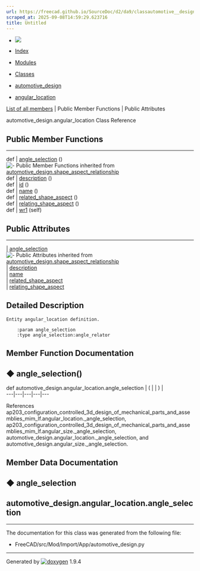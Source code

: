 ```yaml
---
url: https://freecad.github.io/SourceDoc/d2/da9/classautomotive__design_1_1angular__location.html
scraped_at: 2025-09-08T14:59:29.623716
title: Untitled
---
```


  * [ ![](https://www.freecad.org/svg/logo-freecad.svg) ](https://freecadweb.org "FreeCAD")
  * [Index](../../index.html "Index")
  * [Modules](../../modules.html "Modules list")
  * [Classes](../../annotated.html "Annotated list")

  * [automotive_design](../../d4/ddf/namespaceautomotive__design.html)
  * [angular_location](../../d2/da9/classautomotive__design_1_1angular__location.html)

[List of all members](../../d4/d0e/classautomotive__design_1_1angular__location-members.html) | Public Member Functions | Public Attributes

automotive_design.angular_location Class Reference

##  Public Member Functions  
  
---  
def | [angle_selection](../../d2/da9/classautomotive__design_1_1angular__location.html#a0ea73cce9ea86561456d6bf69e80d36b) ()  
![-](../../closed.png) Public Member Functions inherited from
[automotive_design.shape_aspect_relationship](../../d1/d8b/classautomotive__design_1_1shape__aspect__relationship.html)  
def | [description](../../d1/d8b/classautomotive__design_1_1shape__aspect__relationship.html#a694c14ad055a23e2a45d762cf8c420c1) ()  
def | [id](../../d1/d8b/classautomotive__design_1_1shape__aspect__relationship.html#ad1f5059878e0de7287f609815feea836) ()  
def | [name](../../d1/d8b/classautomotive__design_1_1shape__aspect__relationship.html#ad0462c2a84dc56deeada6b44683bbed3) ()  
def | [related_shape_aspect](../../d1/d8b/classautomotive__design_1_1shape__aspect__relationship.html#ad3be63ad8529f163e303ab93de438cbe) ()  
def | [relating_shape_aspect](../../d1/d8b/classautomotive__design_1_1shape__aspect__relationship.html#a1554a23a05bbcb975f87e45b38aa2771) ()  
def | [wr1](../../d1/d8b/classautomotive__design_1_1shape__aspect__relationship.html#a8d0280c3d3dfb28c278ca73f07c2ee2a) (self)  
  
##  Public Attributes  
  
---  
|
[angle_selection](../../d2/da9/classautomotive__design_1_1angular__location.html#ac50b3eb566723f7f01a2662365df5764)  
![-](../../closed.png) Public Attributes inherited from
[automotive_design.shape_aspect_relationship](../../d1/d8b/classautomotive__design_1_1shape__aspect__relationship.html)  
|
[description](../../d1/d8b/classautomotive__design_1_1shape__aspect__relationship.html#ab3628826f82389ce09a444cafffd78bf)  
|
[name](../../d1/d8b/classautomotive__design_1_1shape__aspect__relationship.html#ac337761c2d440991a39ec7b900411bc7)  
|
[related_shape_aspect](../../d1/d8b/classautomotive__design_1_1shape__aspect__relationship.html#a58318d5070b2a5bf27d942f1f4594174)  
|
[relating_shape_aspect](../../d1/d8b/classautomotive__design_1_1shape__aspect__relationship.html#a4ac970009005dad837fdd39e2ddebbdc)  
  
## Detailed Description

    
    
    Entity angular_location definition.
    
        :param angle_selection
        :type angle_selection:angle_relator

## Member Function Documentation

## ◆ angle_selection()

def automotive_design.angular_location.angle_selection  | ( | | ) |   
---|---|---|---|---  
  
References
ap203_configuration_controlled_3d_design_of_mechanical_parts_and_assemblies_mim_lf.angular_location._angle_selection,
ap203_configuration_controlled_3d_design_of_mechanical_parts_and_assemblies_mim_lf.angular_size._angle_selection,
automotive_design.angular_location._angle_selection, and
automotive_design.angular_size._angle_selection.

## Member Data Documentation

## ◆ angle_selection

automotive_design.angular_location.angle_selection  
---  
  
* * *

The documentation for this class was generated from the following file:

  * FreeCAD/src/Mod/Import/App/automotive_design.py

* * *

Generated by
[![doxygen](../../doxygen.svg)](https://www.doxygen.org/index.html) 1.9.4


